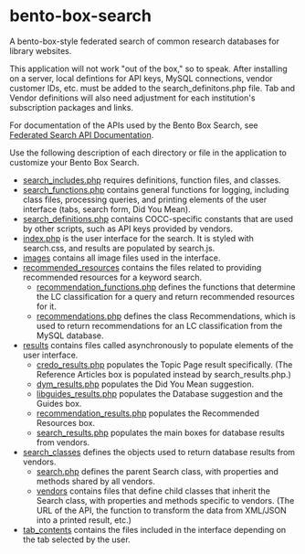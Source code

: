 # bento-box-search
A bento-box-style federated search of common research databases for library websites.

This application will not work "out of the box," so to speak. After installing on a server, local defintions for API keys, MySQL connections, vendor customer IDs, etc. must be added to the search_definitons.php file. Tab and Vendor definitions will also need adjustment for each institution's subscription packages and links.

For documentation of the APIs used by the Bento Box Search, see [Federated Search API Documentation](https://docs.google.com/document/d/1bcnZhbUAcOIi_gtmxPCJAPTpF9mqJ5MmUC-IHW_D2qs/edit?usp=sharing).

Use the following description of each directory or file in the application to customize your Bento Box Search.

- [search_includes.php](search_includes.php) requires definitions, function files, and classes.
- [search_functions.php](search_functions.php) contains general functions for logging, including class files, processing queries, and printing elements of the user interface (tabs, search form, Did You Mean).
- [search_definitions.php](search_definitions.php) contains COCC-specific constants that are used by other scripts, such as API keys provided by vendors.
- [index.php](index.php) is the user interface for the search. It is styled with search.css, and results are populated by search.js.
- [images](images) contains all image files used in the interface.
- [recommended_resources](recommended_resources) contains the files related to providing recommended resources for a keyword search.
  - [recommendation_functions.php](recommended_resources/recommendation_functions.php) defines the functions that determine the LC classification for a query and return recommended resources for it.
  - [recommendations.php](recommended_resources/recommendations.php) defines the class Recommendations, which is used to return recommendations for an LC classification from the MySQL database.
- [results](results) contains files called asynchronously to populate elements of the user interface.
  - [credo_results.php](results/credo_results.php) populates the Topic Page result specifically. (The Reference Articles box is populated instead by search_results.php.)
  - [dym_results.php](results/dym_results.php) populates the Did You Mean suggestion.
  - [libguides_results.php](results/libguides_results.php) populates the Database suggestion and the Guides box.
  - [recommendation_results.php](results/recommendation_results.php) populates the Recommended Resources box.
  - [search_results.php](results/search_results.php) populates the main boxes for database results from vendors.
- [search_classes](search_classes) defines the objects used to return database results from vendors.
  - [search.php](search_classes/search.php) defines the parent Search class, with properties and methods shared by all vendors.
  - [vendors](search_classes/vendors) contains files that define child classes that inherit the Search class, with properties and methods specific to vendors. (The URL of the API, the function to transform the data from XML/JSON into a printed result, etc.)
- [tab_contents](tab_contents) contains the files included in the interface depending on the tab selected by the user.
